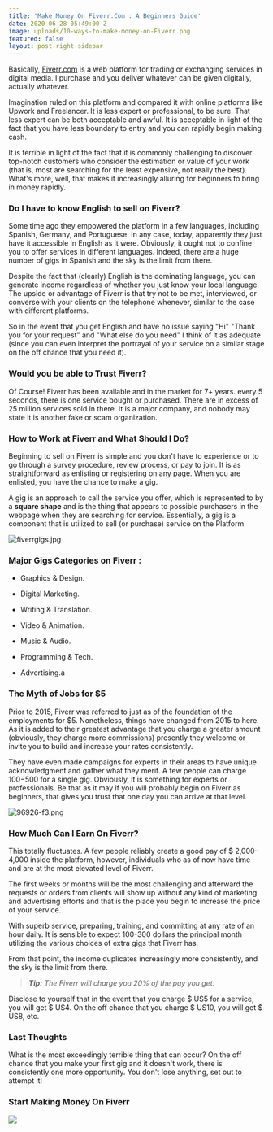 ```yaml
---
title: 'Make Money On Fiverr.Com : A Beginners Guide'
date: 2020-06-28 05:49:00 Z
image: uploads/10-ways-to-make-money-on-Fiverr.png
featured: false
layout: post-right-sidebar
---
```


Basically, [Fiverr.com](https://track.fiverr.com/visit/?bta=116041&nci=7416) is a web platform for trading or exchanging services in digital media. I purchase and you deliver whatever can be given digitally, actually whatever.

Imagination ruled on this platform and compared it with online platforms like Upwork and Freelancer. It is less expert or professional, to be sure. That less expert can be both acceptable and awful. It is acceptable in light of the fact that you have less boundary to entry and you can rapidly begin making cash.

It is terrible in light of the fact that it is commonly challenging to discover top-notch customers who consider the estimation or value of your work (that is, most are searching for the least expensive, not really the best). What's more, well, that makes it increasingly alluring for beginners to bring in money rapidly.

### **Do I have to know English to sell on Fiverr?**

Some time ago they empowered the platform in a few languages, including Spanish, Germany, and Portuguese. In any case, today, apparently they just have it accessible in English as it were. Obviously, it ought not to confine you to offer services in different languages. Indeed, there are a huge number of gigs in Spanish and the sky is the limit from there.

Despite the fact that (clearly) English is the dominating language, you can generate income regardless of whether you just know your local language. The upside or advantage of Fiverr is that try not to be met, interviewed, or converse with your clients on the telephone whenever, similar to the case with different platforms.

So in the event that you get English and have no issue saying "Hi" "Thank you for your request" and "What else do you need" I think of it as adequate (since you can even interpret the portrayal of your service on a similar stage on the off chance that you need it).

### **Would you be able to Trust Fiverr?**

Of Course! Fiverr has been available and in the market for 7\+ years. every 5 seconds, there is one service bought or purchased. There are in excess of 25 million services sold in there. It is a major company, and nobody may state it is another fake or scam organization.

### **How to Work at Fiverr and What Should I Do?**

Beginning to sell on Fiverr is simple and you don't have to experience or to go through a survey procedure, review process, or pay to join. It is as straightforward as enlisting or registering on any page. When you are enlisted, you have the chance to make a gig.

A gig is an approach to call the service you offer, which is represented to by a **square shape** and is the thing that appears to possible purchasers in the webpage when they are searching for service. Essentially, a gig is a component that is utilized to sell (or purchase) service on the Platform

![fiverrgigs.jpg](/uploads/fiverrgigs.jpg)

### **Major Gigs Categories on Fiverr :**

* Graphics & Design.

* Digital Marketing.

* Writing & Translation.

* Video & Animation.

* Music & Audio.

* Programming & Tech.

* Advertising.a

### **The Myth of Jobs for $5**

Prior to 2015, Fiverr was referred to just as of the foundation of the employments for $5. Nonetheless, things have changed from 2015 to here. As it is added to their greatest advantage that you charge a greater amount (obviously, they charge more commissions) presently they welcome or invite you to build and increase your rates consistently.

They have even made campaigns for experts in their areas to have unique acknowledgment and gather what they merit. A few people can charge $100-$500 for a single gig. Obviously, it is something for experts or professionals. Be that as it may if you will probably begin on Fiverr as beginners, that gives you trust that one day you can arrive at that level.

![96926-f3.png](/uploads/96926-f3.png)

### **How Much Can I Earn On Fiverr?**

This totally fluctuates. A few people reliably create a good pay of $ 2,000–4,000 inside the platform, however, individuals who as of now have time and are at the most elevated level of Fiverr.

The first weeks or months will be the most challenging and afterward the requests or orders from clients will show up without any kind of marketing and advertising efforts and that is the place you begin to increase the price of your service.

With superb service, preparing, training, and committing at any rate of an hour daily. It is sensible to expect 100-300 dollars the principal month utilizing the various choices of extra gigs that Fiverr has.

From that point, the income duplicates increasingly more consistently, and the sky is the limit from there.

> ***Tip:** The Fiverr will charge you 20% of the pay you get.*

Disclose to yourself that in the event that you charge $ US5 for a service, you will get $ US4. On the off chance that you charge $ US10, you will get $ US8, etc.

### **Last Thoughts**

What is the most exceedingly terrible thing that can occur? On the off chance that you make your first gig and it doesn't work, there is consistently one more opportunity. You don't lose anything, set out to attempt it!

### **Start Making Money On Fiverr**

**[![](https://www.internetdailydeals.com/content/uploads/pages/e8d63c98d0e93fef86bb69cc96266464/button_sign-up-on-fiverr.png)](https://track.fiverr.com/visit/?bta=116041&brand=fiverrcpa)**